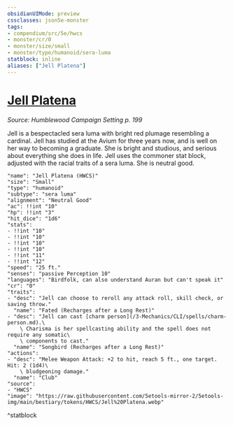 ```yaml
---
obsidianUIMode: preview
cssclasses: json5e-monster
tags:
- compendium/src/5e/hwcs
- monster/cr/0
- monster/size/small
- monster/type/humanoid/sera-luma
statblock: inline
aliases: ["Jell Platena"]
---
```

# [Jell Platena](3-Mechanics/CLI/bestiary/npc/jell-platena-hwcs.md)
*Source: Humblewood Campaign Setting p. 199*  

Jell is a bespectacled sera luma with bright red plumage resembling a cardinal. Jell has studied at the Avium for three years now, and is well on her way to becoming a graduate. She is bright and studious, and serious about everything she does in life. Jell uses the commoner stat block, adjusted with the racial traits of a sera luma. She is neutral good.

```statblock
"name": "Jell Platena (HWCS)"
"size": "Small"
"type": "humanoid"
"subtype": "sera luma"
"alignment": "Neutral Good"
"ac": !!int "10"
"hp": !!int "3"
"hit_dice": "1d6"
"stats":
- !!int "10"
- !!int "10"
- !!int "10"
- !!int "10"
- !!int "11"
- !!int "12"
"speed": "25 ft."
"senses": "passive Perception 10"
"languages": "Birdfolk, can also understand Auran but can't speak it"
"cr": "0"
"traits":
- "desc": "Jell can choose to reroll any attack roll, skill check, or saving throw."
  "name": "Fated (Recharges after a Long Rest)"
- "desc": "Jell can cast [charm person](/3-Mechanics/CLI/spells/charm-person.md).\
    \ Charisma is her spellcasting ability and the spell does not require any somatic\
    \ components to cast."
  "name": "Songbird (Recharges after a Long Rest)"
"actions":
- "desc": "Melee Weapon Attack: +2 to hit, reach 5 ft., one target. Hit: 2 (1d4)\
    \ bludgeoning damage."
  "name": "Club"
"source":
- "HWCS"
"image": "https://raw.githubusercontent.com/5etools-mirror-2/5etools-img/main/bestiary/tokens/HWCS/Jell%20Platena.webp"
```
^statblock